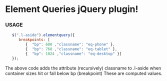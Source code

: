 Element Queries jQuery plugin!
===

### USAGE
```javascript
   $(".l-aside").elementquery({
      breakpoints: [ 
         {  "bp": 600 ,"classname": "eq-phone" },
         {  "bp": 768 ,"classname": "eq-tablet" }, 
         {  "bp": 1024 ,"classname": "eq-desktop" }]
   });

```

The above code adds the attribute (recursively) classname to .l-aside when container sizes hit or fall below bp (breakpoint) These are computed values.
